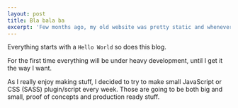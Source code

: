 ```yaml
---
layout: post
title: Bla bala ba
excerpt: 'Few months ago, my old website was pretty static and whenever I want to add a new project to my portfolio, I have to goto the file add the required details build the project again and FTP it to server. Which is a little tedious task if I want to do this even if I  misspelt some thing in the content.'
---
```


Everything starts with a <code>Hello World</code> so does this blog.

For the first time everything will be under heavy development, until I get it the way I want.

As I really enjoy making stuff, I decided to try to make small JavaScript or CSS (SASS) plugin/script every week.
Those are going to be both big and small, proof of concepts and production ready stuff.
